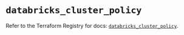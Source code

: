 # `databricks_cluster_policy`

Refer to the Terraform Registry for docs: [`databricks_cluster_policy`](https://registry.terraform.io/providers/databricks/databricks/1.92.0/docs/resources/cluster_policy).
